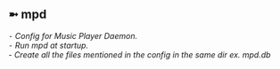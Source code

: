 ## ➼ mpd

*⁃ Config for Music Player Daemon.*<br>
*⁃ Run mpd at startup.*<br>
*- Create all the files mentioned in the config in the same dir ex. mpd.db*
